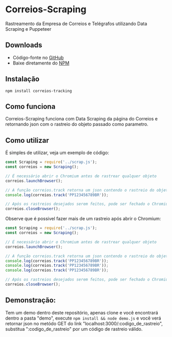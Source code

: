 # Correios-Scraping
Rastreamento da Empresa de Correios e Telégrafos utilizando Data Scraping e Puppeteer

## Downloads
- Código-fonte no [GitHub](https://github.com/LucianoHanna/Correios-Scraping)
- Baixe diretamente do [NPM]()

## Instalação

```
npm install correios-tracking
```

## Como funciona
Correios-Scraping funciona com Data Scraping da página do Correios e retornando json com o rastreio do objeto passado como parametro.

## Como utilizar
É simples de utilizar, veja um exemplo de código:

```js
const Scraping = require('../scrap.js');
const correios = new Scraping();

// É necessário abrir o Chromium antes de rastrear qualquer objeto
correios.launchBrowser();

// A função correios.track retorna um json contendo o rastreio do objeto
console.log(correios.track('PP123456789BR'));

// Após os rastreios desejados serem feitos, pode ser fechado o Chromium
correios.closeBrowser();
```

Observe que é possivel fazer mais de um rastreio após abrir o Chromium:

```js
const Scraping = require('../scrap.js');
const correios = new Scraping();

// É necessário abrir o Chromium antes de rastrear qualquer objeto
correios.launchBrowser();

// A função correios.track retorna um json contendo o rastreio do objeto
console.log(correios.track('PP123456789BR'));
console.log(correios.track('PP123456789BR'));
console.log(correios.track('PP123456789BR'));

// Após os rastreios desejados serem feitos, pode ser fechado o Chromium
correios.closeBrowser();
```

## Demonstração:
Tem um demo dentro deste repositório, apenas clone e você encontrará dentro a pasta "demo", execute ```npm install && node demo.js``` e você verá retornar json no metódo GET do link "localhost:3000/:codigo_de_rastreio", substitua ":codigo_de_rastreio" por um código de rastreio válido.